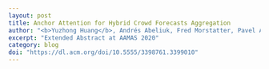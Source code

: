 ```yaml
---
layout: post
title: Anchor Attention for Hybrid Crowd Forecasts Aggregation
author: "<b>Yuzhong Huang</b>, Andrés Abeliuk, Fred Morstatter, Pavel Atanasov, and Aram Galstyan"
excerpt: "Extended Abstract at AAMAS 2020"
category: blog
doi: "https://dl.acm.org/doi/10.5555/3398761.3399010"
---
```

